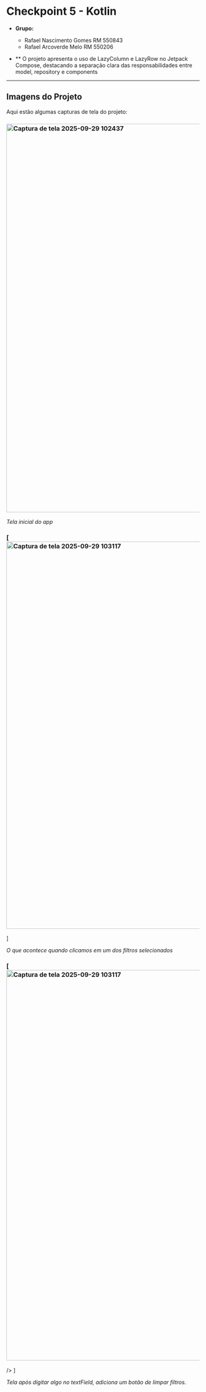 
# Checkpoint 5 - Kotlin

* **Grupo:**
    * Rafael Nascimento Gomes RM 550843
    * Rafael Arcoverde Melo RM 550206

* ** O projeto apresenta o uso de LazyColumn e LazyRow no Jetpack Compose, destacando a separação clara das responsabilidades entre model, repository e components

---

## Imagens do Projeto

Aqui estão algumas capturas de tela do projeto:

### <img width="1919" height="1011" alt="Captura de tela 2025-09-29 102437" src="https://github.com/user-attachments/assets/331d1961-1d55-479f-848c-efb04bb0c9d3" />

*Tela inicial do app*

### [<img width="1918" height="1008" alt="Captura de tela 2025-09-29 103117" src="https://github.com/user-attachments/assets/118bbd66-a808-4013-98dc-db151d161ff5" />
]

*O que acontece quando clicamos em um dos filtros selecionados*

###  [<img width="1918" height="1016" alt="Captura de tela 2025-09-29 103117" src="https://github.com/user-attachments/assets/63e722a1-af29-4ca4-b83a-dd63c091cb6d" />
 />
]

*Tela após digitar algo no textField, adiciona um botão de limpar filtros.*
